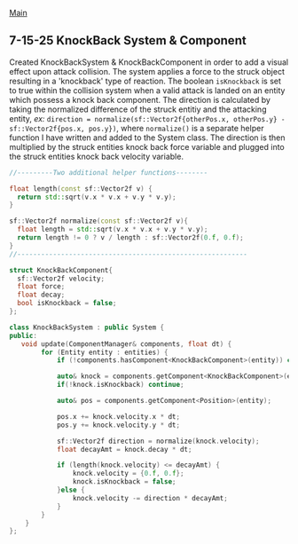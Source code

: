 [Main](index.md)

**7-15-25 KnockBack System & Component**
-
Created KnockBackSystem & KnockBackComponent in order to add a visual effect upon attack collision. The system applies a force to the struck object resulting in a 'knockback' type of reaction. The boolean `isKnockback` is set to true within the collision system when a valid attack is landed on an entity which possess a knock back component. The direction is calculated by taking the normalized difference of the struck entitiy and the attacking entity, *ex:* `direction = normalize(sf::Vector2f{otherPos.x, otherPos.y} - sf::Vector2f{pos.x, pos.y})`, where `normalize()` is a separate helper function I have written and added to the System class. The direction is then multiplied by the struck entities knock back force variable and plugged into the struck entities knock back velocity variable.

```c++
//---------Two additional helper functions--------

float length(const sf::Vector2f v) {
  return std::sqrt(v.x * v.x + v.y * v.y);
}

sf::Vector2f normalize(const sf::Vector2f v){
  float length = std::sqrt(v.x * v.x + v.y * v.y);
  return length != 0 ? v / length : sf::Vector2f(0.f, 0.f);
}
//----------------------------------------------------------

struct KnockBackComponent{
  sf::Vector2f velocity;
  float force;
  float decay;
  bool isKnockback = false;
};

class KnockBackSystem : public System {
public:
   void update(ComponentManager& components, float dt) {
        for (Entity entity : entities) {
            if (!components.hasComponent<KnockBackComponent>(entity)) continue;

            auto& knock = components.getComponent<KnockBackComponent>(entity);
            if(!knock.isKnockback) continue;

            auto& pos = components.getComponent<Position>(entity);

            pos.x += knock.velocity.x * dt;
            pos.y += knock.velocity.y * dt;

            sf::Vector2f direction = normalize(knock.velocity);
            float decayAmt = knock.decay * dt;

            if (length(knock.velocity) <= decayAmt) {
                knock.velocity = {0.f, 0.f};
                knock.isKnockback = false;
            }else {
                knock.velocity -= direction * decayAmt;
            }
        }
    }
};
```
